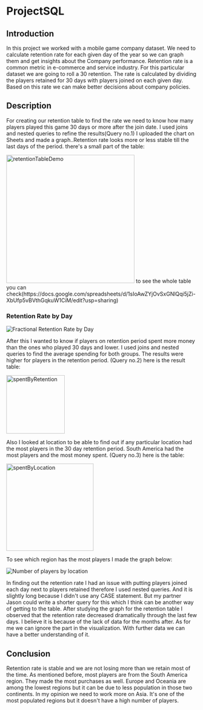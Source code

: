 # ProjectSQL
## Introduction
In this project we worked with a mobile game company dataset. We need to calculate retention rate for each given day of the year so we can graph them and get insights about the Company performance.  Retention rate is a common metric in e-commerce and service industry. For this particular dataset we are going to roll a 30 retention. The rate is calculated by dividing the players retained for 30 days with players joined on each given day. Based on this rate we can make better decisions about company policies.
## Description
For creating our retention table to find the rate we need to know how many players played this game 30 days or more after the join date.  I used joins and nested queries to refine the results(Query no.1) I uploaded the chart on Sheets and made a graph..Retention rate looks more or less stable till the last days of the period.
there's a small part of the table: 

<img width="338" alt="retentionTableDemo" src="https://user-images.githubusercontent.com/59418722/139507201-29b01c88-7133-4d14-9929-e093691ed373.png">
to see the whole table you can check(https://docs.google.com/spreadsheets/d/1sIoAwZYjOvSxGNlQqi5jZi-XbUfp5vBVthGqkuW1CiM/edit?usp=sharing)

### Retention Rate by Day

![Fractional Retention Rate by Day](https://user-images.githubusercontent.com/59418722/139507991-49083fa1-50d2-4207-b449-1add5f50578a.png)

After this I wanted to know if players on retention period spent more money than the ones who played 30 days and lower. I used joins and nested queries to find the average spending for both groups. The results were higher for players in the retention period. (Query no.2)
here is the result table:

<img width="154" alt="spentByRetention" src="https://user-images.githubusercontent.com/59418722/139508355-dbf513c6-dda8-4766-9410-46e129cdffbf.png">

Also I looked at location to be able to find out if any particular location had the most players in the 30 day retention period. South America had the most players and the most money spent. (Query no.3)
here is the table:

<img width="230" alt="spentByLocation" src="https://user-images.githubusercontent.com/59418722/139508607-3c54b689-e07f-41d6-968b-cc1723889769.png">

To see which region has the most players I made the graph below: 

![Number of players by location](https://user-images.githubusercontent.com/59418722/139508793-b00179cc-12f3-44bf-8ba0-2014b1b1e35f.png)

In finding out the retention rate I had an issue with putting players joined each day  next to players retained therefore I used nested queries. And it is slightly long because I didn't use any CASE statement. But my partner Jason could write a shorter query for this which I think can be another way of getting to the table.
After studying the graph for the retention table I observed that the retention rate decreased dramatically through the last few days. I believe it is because of the lack of data for the months after. As for me we can ignore the part in the visualization. With further data we can have a better understanding of it.

## Conclusion

Retention rate is stable and we are not losing more than we retain most of the time. As mentioned before, most players are from the South America region. They made the most purchases as well. Europe and Oceania are among the lowest regions but it can be due to less population in those two continents. In my opinion we need to work more on Asia. It's one of the most populated regions but it doesn't have a high number of players.





